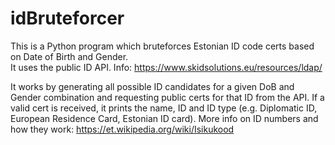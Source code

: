 # idBruteforcer
This is a Python program which bruteforces Estonian ID code certs based on Date of Birth and Gender.  
It uses the public ID API. Info: https://www.skidsolutions.eu/resources/ldap/
 
It works by generating all possible ID candidates for a given DoB and Gender combination and requesting public certs for that ID from the API. If a valid cert is received, it prints the name, ID and ID type (e.g. Diplomatic ID, European Residence Card, Estonian ID card).
More info on ID numbers and how they work: https://et.wikipedia.org/wiki/Isikukood
